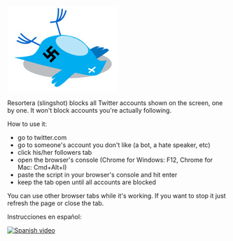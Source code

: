 ![Alt text](logo.png?raw=true "Logo")

Resortera (slingshot) blocks all Twitter accounts shown on the screen, one by one. 
It won't block accounts you're actually following.

How to use it:

- go to twitter.com
- go to someone's account you don't like (a bot, a hate speaker, etc)
- click his/her followers tab
- open the browser's console (Chrome for Windows: F12, Chrome for Mac: Cmd+Alt+I)
- paste the script in your browser's console and hit enter
- keep the tab open until all accounts are blocked

You can use other browser tabs while it's working.
If you want to stop it just refresh the page or close the tab.

Instrucciones en español:

[![Spanish video](https://img.youtube.com/vi/CVFaJ_mX4Ts/0.jpg)](https://www.youtube.com/watch?v=CVFaJ_mX4Ts)
